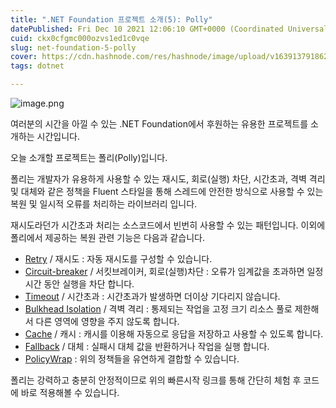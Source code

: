 ```yaml
---
title: ".NET Foundation 프로젝트 소개(5): Polly"
datePublished: Fri Dec 10 2021 12:06:10 GMT+0000 (Coordinated Universal Time)
cuid: ckx0cfgmc000ozvs1ed1c0vqe
slug: net-foundation-5-polly
cover: https://cdn.hashnode.com/res/hashnode/image/upload/v1639137918623/SuFZxkmBo.png
tags: dotnet

---
```


![image.png](https://cdn.hashnode.com/res/hashnode/image/upload/v1639137918623/SuFZxkmBo.png)

여러분의 시간을 아낄 수 있는 .NET Foundation에서 후원하는 유용한 프로젝트를 소개하는 시간입니다.

오늘 소개할 프로젝트는 폴리(Polly)입니다.

폴리는 개발자가 유용하게 사용할 수 있는 재시도, 회로(실행) 차단, 시간초과, 격벽 격리 및 대체와 같은 정책을 Fluent 스타일을 통해 스레드에 안전한 방식으로 사용할 수 있는 복원 및 일시적 오류를 처리하는 라이브러리 입니다.

재시도라던가 시간초과 처리는 소스코드에서 빈번히 사용할 수 있는 패턴입니다. 이외에 폴리에서 제공하는 복원 관련 기능은 다음과 같습니다.

- [Retry](https://github.com/App-vNext/Polly#circuit-breaker) / 재시도 : 자동 재시도를 구성할 수 있습니다.
- [Circuit-breaker](https://github.com/App-vNext/Polly#circuit-breaker) / 서킷브레이커, 회로(실행)차단 : 오류가 임계값을 초과하면 일정 시간 동안 실행을 차단 합니다.
- [Timeout](https://github.com/App-vNext/Polly#timeout) / 시간초과 : 시간초과가 발생하면 더이상 기다리지 않습니다.
- [Bulkhead Isolation](https://github.com/App-vNext/Polly#bulkhead) / 격벽 격리 : 통제되는 작업을 고정 크기 리소스 풀로 제한해서 다른 영역에 영향을 주지 않도록 합니다.
- [Cache](https://github.com/App-vNext/Polly#cache) / 캐시 : 캐시를 이용해 자동으로 응답을 저장하고 사용할 수 있도록 합니다.
- [Fallback](https://github.com/App-vNext/Polly#fallback) / 대체 : 실패시 대체 값을 반환하거나 작업을 실행 합니다.
- [PolicyWrap](https://github.com/App-vNext/Polly#policywrap) : 위의 정책들을 유연하게 결합할 수 있습니다.

폴리는 강력하고 충분히 안정적이므로 위의 빠른시작 링크를 통해 간단히 체험 후 코드에 바로 적용해볼 수 있습니다.
